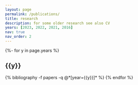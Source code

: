 ```yaml
---
layout: page
permalink: /publications/
title: research
description: for some older research see also CV
years: [2023, 2022, 2021, 2016] 
nav: true
nav_order: 2
---
```

<!-- _pages/publications.md -->
<div class="publications">

{%- for y in page.years %}
  <h2 class="year">{{y}}</h2>
  {% bibliography -f papers -q @*[year={{y}}]* %}
{% endfor %}

</div>
